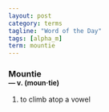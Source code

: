 ```yaml
---
layout: post
category: terms
tagline: "Word of the Day"
tags: [alpha_m]
term: mountie
---
```


<h3>Mountie<br/> <small>&mdash; v. (moun<span>&middot;</span>tie)</small></h3>
<p><ol><li>to climb atop a vowel</li>
</ol></p>
